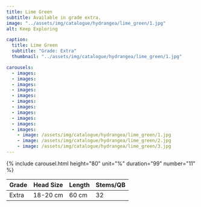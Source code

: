```yaml
---
title: Lime Green
subtitle: Available in grade extra.
image: "../assets/img/catalogue/hydrangea/lime_green/1.jpg"
alt: Keep Exploring

caption: 
  title: Lime Green
  subtitle: "Grade: Extra"
  thumbnail: "../assets/img/catalogue/hydrangea/lime_green/1.jpg"

carousels:
  - images:
  - images:
  - images:
  - images:
  - images:
  - images:
  - images:
  - images:
  - images:
  - images:
  - images:
    - image: /assets/img/catalogue/hydrangea/lime_green/1.jpg
    - image: /assets/img/catalogue/hydrangea/lime_green/2.jpg
    - image: /assets/img/catalogue/hydrangea/lime_green/3.jpg
---
```


{% include carousel.html height="80" unit="%" duration="99" number="11" %}

| Grade | Head Size | Length | Stems/QB |
|-------|-----------|--------|----------|
| Extra |  18-20 cm | 60 cm  |    32    |